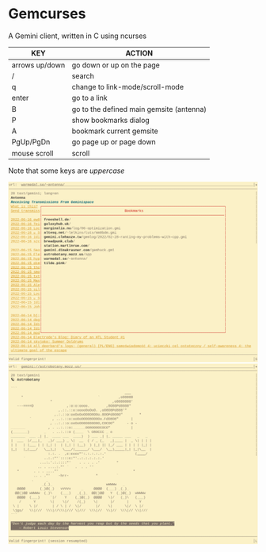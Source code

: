 # Gemcurses
A Gemini client, written in C using ncurses

| KEY| ACTION        |
| -- | ------------- |
| arrows up/down | go down or up on the page      |
| /              | search                         |
| q              | change to link-mode/scroll-mode|
| enter          | go to a link                   |  
| B              | go to the defined main gemsite (antenna) |
| P              | show bookmarks dialog          |
| A              | bookmark current gemsite       |
| PgUp/PgDn      | go page up or page down        |
| mouse scroll   | scroll                         |
Note that some keys are *uppercase*

![The Antenna gemsite and bookmarks dialog](/images/bookmarks.png "Example screenshot1")
![The Astrobotany gemsite](/images/astrobotany.png "Example screenshot2")
